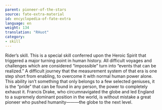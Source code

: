 ```yaml
---
parent: pioneer-of-the-stars
source: fate-extra-material
id: encyclopedia-of-fate-extra
language: en
weight: 134
translation: "RHuot"
category:
- skill
---
```


Rider’s skill.
This is a special skill conferred upon the Heroic Spirit that triggered a major turning point in human history.
All difficult voyages and challenges which are considered “impossible” turn into “events that can be realized.”
A difficult journey that the measurement system of that era is one step short from enabling, to overcome it with normal human power alone. This ability isn’t something that only belongs to a few selected geniuses, it is the “pride” that can be found in any person, the power to completely exhaust it.
Francis Drake, who circumnavigated the globe and led England to a supremely dominant position in the world, is without mistake a great pioneer who pushed humanity———the globe to the next level.

